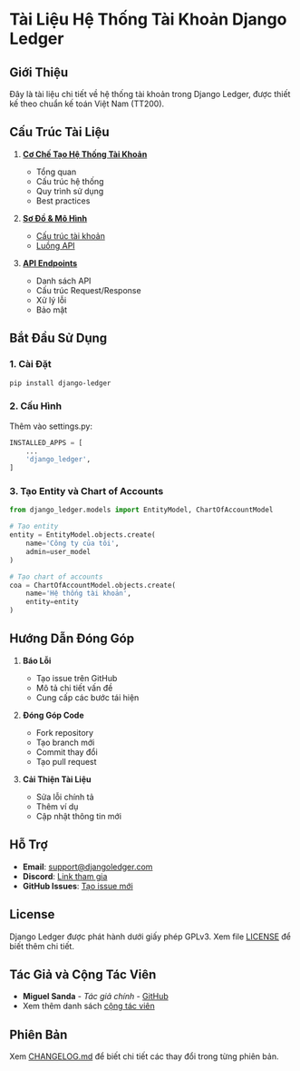 # Tài Liệu Hệ Thống Tài Khoản Django Ledger

## Giới Thiệu
Đây là tài liệu chi tiết về hệ thống tài khoản trong Django Ledger, được thiết kế theo chuẩn kế toán Việt Nam (TT200). 

## Cấu Trúc Tài Liệu

1. **[Cơ Chế Tạo Hệ Thống Tài Khoản](chart_of_accounts.md)**
   - Tổng quan
   - Cấu trúc hệ thống
   - Quy trình sử dụng
   - Best practices

2. **[Sơ Đồ & Mô Hình](diagrams/)**
   - [Cấu trúc tài khoản](diagrams/account_structure.md)
   - [Luồng API](diagrams/api_flow.md)

3. **[API Endpoints](api_endpoints.md)**
   - Danh sách API
   - Cấu trúc Request/Response
   - Xử lý lỗi
   - Bảo mật

## Bắt Đầu Sử Dụng

### 1. Cài Đặt
```bash
pip install django-ledger
```

### 2. Cấu Hình
Thêm vào settings.py:
```python
INSTALLED_APPS = [
    ...
    'django_ledger',
]
```

### 3. Tạo Entity và Chart of Accounts
```python
from django_ledger.models import EntityModel, ChartOfAccountModel

# Tạo entity
entity = EntityModel.objects.create(
    name='Công ty của tôi',
    admin=user_model
)

# Tạo chart of accounts
coa = ChartOfAccountModel.objects.create(
    name='Hệ thống tài khoản',
    entity=entity
)
```

## Hướng Dẫn Đóng Góp

1. **Báo Lỗi**
   - Tạo issue trên GitHub
   - Mô tả chi tiết vấn đề
   - Cung cấp các bước tái hiện

2. **Đóng Góp Code**
   - Fork repository
   - Tạo branch mới
   - Commit thay đổi
   - Tạo pull request

3. **Cải Thiện Tài Liệu**
   - Sửa lỗi chính tả
   - Thêm ví dụ
   - Cập nhật thông tin mới

## Hỗ Trợ

- **Email**: support@djangoledger.com
- **Discord**: [Link tham gia](https://discord.gg/djangoledger)
- **GitHub Issues**: [Tạo issue mới](https://github.com/djangoledger/issues)

## License

Django Ledger được phát hành dưới giấy phép GPLv3. Xem file [LICENSE](../../LICENSE) để biết thêm chi tiết.

## Tác Giả và Cộng Tác Viên

- **Miguel Sanda** - *Tác giả chính* - [GitHub](https://github.com/miguelsanda)
- Xem thêm danh sách [cộng tác viên](../../AUTHORS.md)

## Phiên Bản

Xem [CHANGELOG.md](../../CHANGELOG.md) để biết chi tiết các thay đổi trong từng phiên bản.
